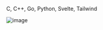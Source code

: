 
C, C++, Go, Python, Svelte, Tailwind

![image](https://media.tenor.com/wL59aqQiwzAAAAAd/cat-kitty.gif)
